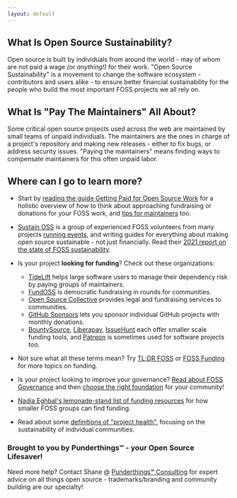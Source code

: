 ```yaml
---
layout: default
---
```


## What Is Open Source Sustainability?

Open source is built by individuals from around the world - may of whom are not paid a wage _(or anything!)_ for their work.  "Open Source Sustainability" is a movement to change the software ecosystem - contributors and users alike - to ensure better financial sustainability for the people who build the most important FOSS projects we all rely on.

## What Is "Pay The Maintainers" All About?

Some critical open source projects used across the web are maintained by small teams of unpaid individuals.  The maintainers are the ones in charge of a project's repository and making new releases - either to fix bugs, or address security issues.  "Paying the maintainers" means finding ways to compensate maintainers for this often unpaid labor.

## Where can I go to learn more?

- Start by [reading the guide Getting Paid for Open Source Work](https://opensource.guide/getting-paid/) for a holistic overview of how to think about approaching fundraising or donations for your FOSS work, and [tips for maintainers](https://opensource.guide/best-practices/) too.

- [Sustain OSS](https://sustainoss.org/) is a group of experienced FOSS volunteers from many projects [running events](https://sustainoss.org/events/), and writing guides for everything about making open source sustainable - not just financially.  Read their [2021 report on the state of FOSS sustainability](https://sustainoss.org/assets/pdf/Sustain-In-2021-Event-Report.pdf).

- Is your project **looking for funding**?  Check out these organizations:
  - [TideLift](https://tidelift.com/) helps large software users to manage their dependency risk by paying groups of maintainers.
  - [FundOSS](https://fundoss.org/) is democratic fundraising in rounds for communities.
  - [Open Source Collective](https://www.oscollective.org/) provides legal and fundraising services to communities. 
  - [GitHub Sponsors](https://github.com/sponsors) lets you sponsor individual GitHub projects with monthly donations.
  - [BountySource](https://www.bountysource.com/), [Liberapay](https://liberapay.com/), [IssueHunt](https://issuehunt.io/) each offer smaller scale funding tools, and [Patreon](https://www.patreon.com/) is sometimes used for software projects too. 

- Not sure what all these terms mean? Try [TL;DR FOSS](https://tldrfoss.com/) or [FOSS Funding](https://fossfunding.com/) for more topics on funding.

- Is your project looking to improve your governance? [Read about FOSS Governance](https://opensource.guide/leadership-and-governance/) and then [choose the right foundation](http://chooseafoundation.com/) for your community!

- [Nadia Eghbal's lemonade-stand list of funding resources](https://github.com/nayafia/lemonade-stand) for how smaller FOSS groups can find funding.

- Read about some [definitions of "project health"](/health), focusing on the sustainability of individual communities.

### Brought to you by Punderthings℠ - your Open Source Lifesaver!

Need more help?  Contact Shane @ [Punderthings℠ Consulting](http://punderthings.com) for expert advice on all things open source - trademarks/branding and community building are our specialty!
